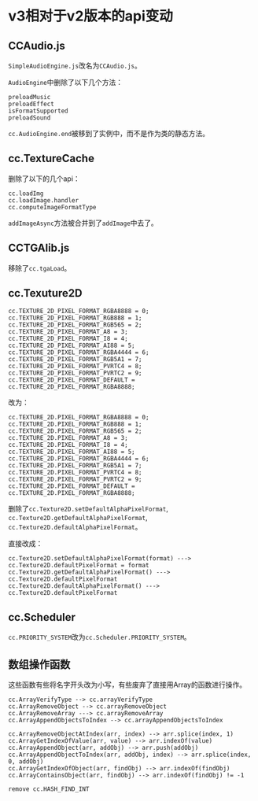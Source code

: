 # v3相对于v2版本的api变动

## CCAudio.js

`SimpleAudioEngine.js`改名为`CCAudio.js`。

`AudioEngine`中删除了以下几个方法：

```
preloadMusic
preloadEffect
isFormatSupported
preloadSound
```

`cc.AudioEngine.end`被移到了实例中，而不是作为类的静态方法。

## cc.TextureCache

删除了以下的几个api：

```
cc.loadImg
cc.loadImage.handler
cc.computeImageFormatType
```

`addImageAsync`方法被合并到了`addImage`中去了。

## CCTGAlib.js

移除了`cc.tgaLoad`。

## cc.Texuture2D

```
cc.TEXTURE_2D_PIXEL_FORMAT_RGBA8888 = 0;
cc.TEXTURE_2D_PIXEL_FORMAT_RGB888 = 1;
cc.TEXTURE_2D_PIXEL_FORMAT_RGB565 = 2;
cc.TEXTURE_2D_PIXEL_FORMAT_A8 = 3;
cc.TEXTURE_2D_PIXEL_FORMAT_I8 = 4;
cc.TEXTURE_2D_PIXEL_FORMAT_AI88 = 5;
cc.TEXTURE_2D_PIXEL_FORMAT_RGBA4444 = 6;
cc.TEXTURE_2D_PIXEL_FORMAT_RGB5A1 = 7;
cc.TEXTURE_2D_PIXEL_FORMAT_PVRTC4 = 8;
cc.TEXTURE_2D_PIXEL_FORMAT_PVRTC2 = 9;
cc.TEXTURE_2D_PIXEL_FORMAT_DEFAULT = cc.TEXTURE_2D_PIXEL_FORMAT_RGBA8888;
```

改为：

```
cc.TEXTURE_2D.PIXEL_FORMAT_RGBA8888 = 0;
cc.TEXTURE_2D.PIXEL_FORMAT_RGB888 = 1;
cc.TEXTURE_2D.PIXEL_FORMAT_RGB565 = 2;
cc.TEXTURE_2D.PIXEL_FORMAT_A8 = 3;
cc.TEXTURE_2D.PIXEL_FORMAT_I8 = 4;
cc.TEXTURE_2D.PIXEL_FORMAT_AI88 = 5;
cc.TEXTURE_2D.PIXEL_FORMAT_RGBA4444 = 6;
cc.TEXTURE_2D.PIXEL_FORMAT_RGB5A1 = 7;
cc.TEXTURE_2D.PIXEL_FORMAT_PVRTC4 = 8;
cc.TEXTURE_2D.PIXEL_FORMAT_PVRTC2 = 9;
cc.TEXTURE_2D.PIXEL_FORMAT_DEFAULT = cc.TEXTURE_2D.PIXEL_FORMAT_RGBA8888;
```

删除了`cc.Texture2D.setDefaultAlphaPixelFormat`, `cc.Texture2D.getDefaultAlphaPixelFormat`, `cc.Texture2D.defaultAlphaPixelFormat`。

直接改成：

```
cc.Texture2D.setDefaultAlphaPixelFormat(format) ---> cc.Texture2D.defaultPixelFormat = format
cc.Texture2D.getDefaultAlphaPixelFormat() ---> cc.Texture2D.defaultPixelFormat
cc.Texture2D.defaultAlphaPixelFormat() ---> cc.Texture2D.defaultPixelFormat
```

## cc.Scheduler

`cc.PRIORITY_SYSTEM`改为`cc.Scheduler.PRIORITY_SYSTEM`。


## 数组操作函数

这些函数有些将名字开头改为小写，有些废弃了直接用Array的函数进行操作。

```
cc.ArrayVerifyType --> cc.arrayVerifyType
cc.ArrayRemoveObject --> cc.arrayRemoveObject
cc.ArrayRemoveArray ---> cc.arrayRemoveArray
cc.ArrayAppendObjectsToIndex --> cc.arrayAppendObjectsToIndex

cc.ArrayRemoveObjectAtIndex(arr, index) --> arr.splice(index, 1)
cc.ArrayGetIndexOfValue(arr, value) --> arr.indexOf(value)
cc.ArrayAppendObject(arr, addObj) --> arr.push(addObj)
cc.ArrayAppendObjectToIndex(arr, addObj, index) --> arr.splice(index, 0, addObj)
cc.ArrayGetIndexOfObject(arr, findObj) --> arr.indexOf(findObj)
cc.ArrayContainsObject(arr, findObj) --> arr.indexOf(findObj) != -1

remove cc.HASH_FIND_INT
```